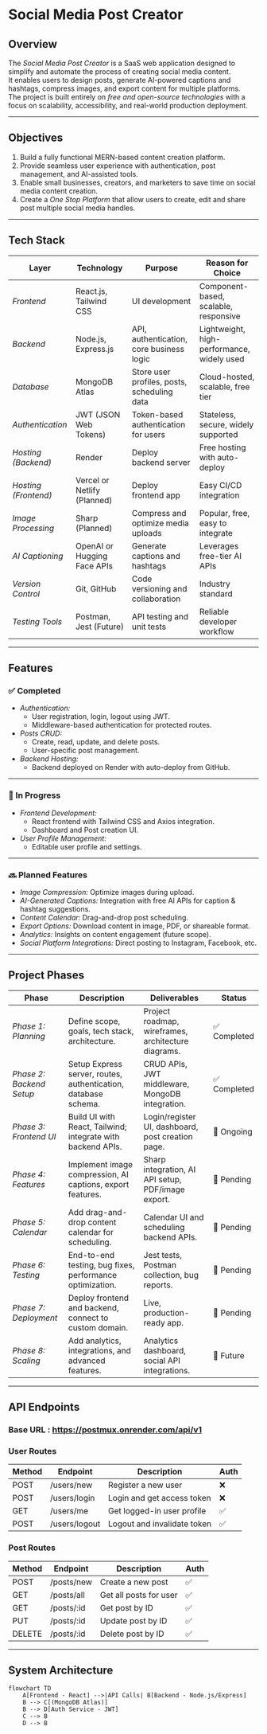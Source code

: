 # Social Media Post Creator

## Overview

The _Social Media Post Creator_ is a SaaS web application designed to simplify and automate the process of creating social media content.  
It enables users to design posts, generate AI-powered captions and hashtags, compress images, and export content for multiple platforms.  
The project is built entirely on _free and open-source technologies_ with a focus on scalability, accessibility, and real-world production deployment.

---

## Objectives

1. Build a fully functional MERN-based content creation platform.
2. Provide seamless user experience with authentication, post management, and AI-assisted tools.
3. Enable small businesses, creators, and marketers to save time on social media content creation.
4. Create a _One Stop Platform_ that allow users to create, edit and share post multiple social media handles.

---

## Tech Stack

| Layer                | Technology                  | Purpose                                     | Reason for Choice                          |
| -------------------- | --------------------------- | ------------------------------------------- | ------------------------------------------ |
| _Frontend_           | React.js, Tailwind CSS      | UI development                              | Component-based, scalable, responsive      |
| _Backend_            | Node.js, Express.js         | API, authentication, core business logic    | Lightweight, high-performance, widely used |
| _Database_           | MongoDB Atlas               | Store user profiles, posts, scheduling data | Cloud-hosted, scalable, free tier          |
| _Authentication_     | JWT (JSON Web Tokens)       | Token-based authentication for users        | Stateless, secure, widely supported        |
| _Hosting (Backend)_  | Render                      | Deploy backend server                       | Free hosting with auto-deploy              |
| _Hosting (Frontend)_ | Vercel or Netlify (Planned) | Deploy frontend app                         | Easy CI/CD integration                     |
| _Image Processing_   | Sharp (Planned)             | Compress and optimize media uploads         | Popular, free, easy to integrate           |
| _AI Captioning_      | OpenAI or Hugging Face APIs | Generate captions and hashtags              | Leverages free-tier AI APIs                |
| _Version Control_    | Git, GitHub                 | Code versioning and collaboration           | Industry standard                          |
| _Testing Tools_      | Postman, Jest (Future)      | API testing and unit tests                  | Reliable developer workflow                |

---

## Features

### ✅ Completed

- _Authentication:_
  - User registration, login, logout using JWT.
  - Middleware-based authentication for protected routes.
- _Posts CRUD:_
  - Create, read, update, and delete posts.
  - User-specific post management.
- _Backend Hosting:_
  - Backend deployed on Render with auto-deploy from GitHub.

---

### 🚧 In Progress

- _Frontend Development:_
  - React frontend with Tailwind CSS and Axios integration.
  - Dashboard and Post creation UI.
- _User Profile Management:_
  - Editable user profile and settings.

---

### 🔜 Planned Features

- _Image Compression:_ Optimize images during upload.
- _AI-Generated Captions:_ Integration with free AI APIs for caption & hashtag suggestions.
- _Content Calendar:_ Drag-and-drop post scheduling.
- _Export Options:_ Download content in image, PDF, or shareable format.
- _Analytics:_ Insights on content engagement (future scope).
- _Social Platform Integrations:_ Direct posting to Instagram, Facebook, etc.

---

## Project Phases

| Phase                    | Description                                                    | Deliverables                                        | Status       |
| ------------------------ | -------------------------------------------------------------- | --------------------------------------------------- | ------------ |
| _Phase 1: Planning_      | Define scope, goals, tech stack, architecture.                 | Project roadmap, wireframes, architecture diagrams. | ✅ Completed |
| _Phase 2: Backend Setup_ | Setup Express server, routes, authentication, database schema. | CRUD APIs, JWT middleware, MongoDB integration.     | ✅ Completed |
| _Phase 3: Frontend UI_   | Build UI with React, Tailwind; integrate with backend APIs.    | Login/register UI, dashboard, post creation page.   | 🚧 Ongoing   |
| _Phase 4: Features_      | Implement image compression, AI captions, export features.     | Sharp integration, AI API setup, PDF/image export.  | 🚧 Pending   |
| _Phase 5: Calendar_      | Add drag-and-drop content calendar for scheduling.             | Calendar UI and scheduling backend APIs.            | 🚧 Pending   |
| _Phase 6: Testing_       | End-to-end testing, bug fixes, performance optimization.       | Jest tests, Postman collection, bug reports.        | 🚧 Pending   |
| _Phase 7: Deployment_    | Deploy frontend and backend, connect to custom domain.         | Live, production-ready app.                         | 🚧 Pending   |
| _Phase 8: Scaling_       | Add analytics, integrations, and advanced features.            | Analytics dashboard, social API integrations.       | 🚧 Future    |

---

## API Endpoints

### Base URL : https://postmux.onrender.com/api/v1

### User Routes

| Method | Endpoint             | Description          | Auth |
| ------ | -------------------- | -------------------- | ---- |
| POST   | /users/new    | Register a new user         | ❌   |
| POST   | /users/login  | Login and get access token  | ❌   |
| GET    | /users/me     | Get logged-in user profile  | ✅   |
| POST   | /users/logout | Logout and invalidate token | ✅   |

### Post Routes

| Method | Endpoint          | Description     | Auth |
| ------ | ----------------- | ----------------| ---- |
| POST   | /posts/new | Create a new post      | ✅   |
| GET    | /posts/all | Get all posts for user | ✅   |
| GET    | /posts/:id | Get post by ID         | ✅   |
| PUT    | /posts/:id | Update post by ID      | ✅   |
| DELETE | /posts/:id | Delete post by ID      | ✅   |

---

## System Architecture

```mermaid
flowchart TD
    A[Frontend - React] -->|API Calls| B[Backend - Node.js/Express]
    B --> C[(MongoDB Atlas)]
    B --> D[Auth Service - JWT]
    C --> B
    D --> B
```

